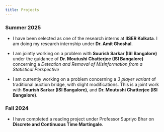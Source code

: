 ```yaml
---
title: Projects
---
```

### Summer 2025
- I have been selected as one of the research interns at **IISER Kolkata**. I am doing my research internship under **Dr. Amit Ghoshal**.

- I am jointly working on a problem with **Sourish Sarkar (ISI Bangalore)** under the guidance of **Dr. Moutushi Chatterjee (ISI Bangalore)** concerning a *Detection and Removal of Misinformation from a Statistical Perspective*

- I am currently working on a problem concerning a *3 player variant* of traditional auction bridge, with slight modifications. This is a joint work with  **Sourish Sarkar (ISI Bangalore)**, and **Dr. Moutushi Chatterjee (ISI Bangalore)**.

### Fall 2024
- I have completed a reading project under Professor Supriyo Bhar on **Discrete and Continuous Time Martingale**.

